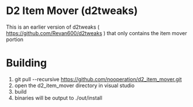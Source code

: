 # D2 Item Mover (d2tweaks)
This is an earlier version of d2tweaks ( https://github.com/Revan600/d2tweaks ) that only contains the item mover portion

# Building
 1. git pull --recursive https://github.com/nooperation/d2_item_mover.git
 2. open the d2_item_mover directory in visual studio
 3. build
 4. binaries will be output to ./out/install
